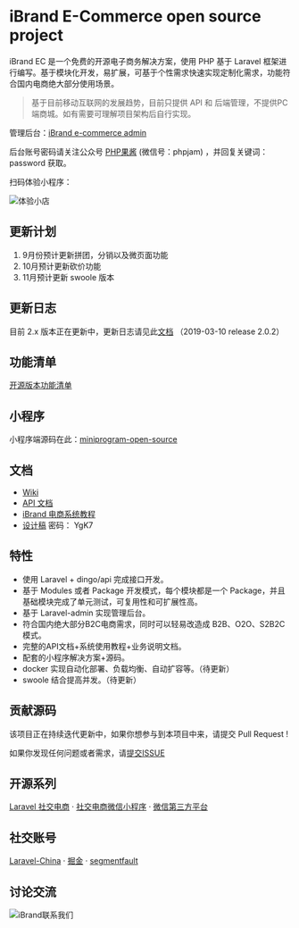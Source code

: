 # iBrand E-Commerce open source project

iBrand EC 是一个免费的开源电子商务解决方案，使用 PHP 基于 Laravel 框架进行编写。基于模块化开发，易扩展，可基于个性需求快速实现定制化需求，功能符合国内电商绝大部分使用场景。

> 基于目前移动互联网的发展趋势，目前只提供 API 和 后端管理，不提供PC端商城。如有需要可理解项目架构后自行实现。

管理后台：[iBrand e-commerce admin]( https://demo-open-admin.ibrand.cc/admin)

后台账号密码请关注公众号 [PHP果酱](https://iyoyo.oss-cn-hangzhou.aliyuncs.com/post/wechat.jpg)  (微信号：phpjam) ，并回复关键词：password 获取。

扫码体验小程序：

![体验小店](https://iyoyo.oss-cn-hangzhou.aliyuncs.com/post/miniprogramcode/1.jpg)

## 更新计划
1. 9月份预计更新拼团，分销以及微页面功能
2. 10月预计更新砍价功能
3. 11月预计更新 swoole 版本

## 更新日志

目前 2.x 版本正在更新中，更新日志请见此[文档](./CHANGELOG.md) （2019-03-10 release 2.0.2）

## 功能清单

[开源版本功能清单](https://iyoyo.oss-cn-hangzhou.aliyuncs.com/post/iBrand%20%E5%BC%80%E6%BA%90%E7%94%B5%E5%95%86.png)

## 小程序

小程序端源码在此：[miniprogram-open-source](https://github.com/ibrandcc/miniprogram-ecommerce-open-source)

## 文档
- [Wiki](https://github.com/ibrandcc/ecommerce-open-api/wiki)
- [API 文档](https://www.ibrand.cc/docs/api/)
- [iBrand 电商系统教程](https://www.ibrand.cc/open/article)
- [设计稿](https://lanhuapp.com/url/v7Bfb)  密码： YgK7

## 特性

- 使用 Laravel + dingo/api 完成接口开发。
- 基于 Modules 或者 Package 开发模式，每个模块都是一个 Package，并且基础模块完成了单元测试，可复用性和可扩展性高。
- 基于 Laravel-admin 实现管理后台。
- 符合国内绝大部分B2C电商需求，同时可以轻易改造成 B2B、O2O、S2B2C模式。
- 完整的API文档+系统使用教程+业务说明文档。
- 配套的小程序解决方案+源码。
- docker 实现自动化部署、负载均衡、自动扩容等。（待更新）
- swoole 结合提高并发。（待更新）

## 贡献源码

该项目正在持续迭代更新中，如果你想参与到本项目中来，请提交 Pull Request !

如果你发现任何问题或者需求，请[提交ISSUE](https://github.com/ibrandcc/ecommerce-open-api/issues)

## 开源系列

[Laravel 社交电商](https://github.com/ibrandcc/ecommerce-open-api)    ·    [社交电商微信小程序](https://github.com/ibrandcc/miniprogram-ecommerce-open-source)    ·  [微信第三方平台](https://github.com/ibrandcc/laravel-wechat-platform)

## 社交账号

[Laravel-China](https://laravel-china.org/ibrand)   ·  [掘金](https://juejin.im/user/5aab2cfa518825556534407a/posts)    ·  [segmentfault](https://segmentfault.com/u/ibrand)  

## 讨论交流

![iBrand联系我们](https://iyoyo.oss-cn-hangzhou.aliyuncs.com/post/qrcode.jpg)
